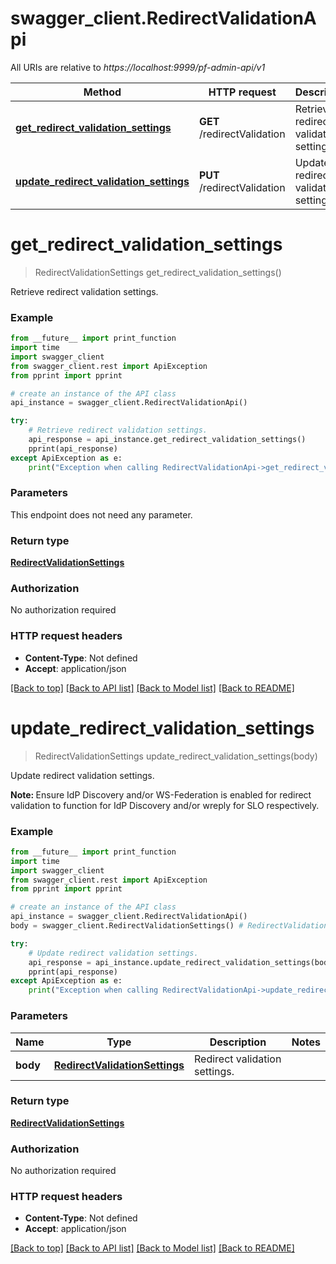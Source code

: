 # swagger_client.RedirectValidationApi

All URIs are relative to *https://localhost:9999/pf-admin-api/v1*

Method | HTTP request | Description
------------- | ------------- | -------------
[**get_redirect_validation_settings**](RedirectValidationApi.md#get_redirect_validation_settings) | **GET** /redirectValidation | Retrieve redirect validation settings.
[**update_redirect_validation_settings**](RedirectValidationApi.md#update_redirect_validation_settings) | **PUT** /redirectValidation | Update redirect validation settings.


# **get_redirect_validation_settings**
> RedirectValidationSettings get_redirect_validation_settings()

Retrieve redirect validation settings.



### Example
```python
from __future__ import print_function
import time
import swagger_client
from swagger_client.rest import ApiException
from pprint import pprint

# create an instance of the API class
api_instance = swagger_client.RedirectValidationApi()

try:
    # Retrieve redirect validation settings.
    api_response = api_instance.get_redirect_validation_settings()
    pprint(api_response)
except ApiException as e:
    print("Exception when calling RedirectValidationApi->get_redirect_validation_settings: %s\n" % e)
```

### Parameters
This endpoint does not need any parameter.

### Return type

[**RedirectValidationSettings**](RedirectValidationSettings.md)

### Authorization

No authorization required

### HTTP request headers

 - **Content-Type**: Not defined
 - **Accept**: application/json

[[Back to top]](#) [[Back to API list]](../README.md#documentation-for-api-endpoints) [[Back to Model list]](../README.md#documentation-for-models) [[Back to README]](../README.md)

# **update_redirect_validation_settings**
> RedirectValidationSettings update_redirect_validation_settings(body)

Update redirect validation settings.

<b>Note: </b>Ensure IdP Discovery and/or WS-Federation is enabled for redirect validation to function for IdP Discovery and/or wreply for SLO respectively.

### Example
```python
from __future__ import print_function
import time
import swagger_client
from swagger_client.rest import ApiException
from pprint import pprint

# create an instance of the API class
api_instance = swagger_client.RedirectValidationApi()
body = swagger_client.RedirectValidationSettings() # RedirectValidationSettings | Redirect validation settings.

try:
    # Update redirect validation settings.
    api_response = api_instance.update_redirect_validation_settings(body)
    pprint(api_response)
except ApiException as e:
    print("Exception when calling RedirectValidationApi->update_redirect_validation_settings: %s\n" % e)
```

### Parameters

Name | Type | Description  | Notes
------------- | ------------- | ------------- | -------------
 **body** | [**RedirectValidationSettings**](RedirectValidationSettings.md)| Redirect validation settings. | 

### Return type

[**RedirectValidationSettings**](RedirectValidationSettings.md)

### Authorization

No authorization required

### HTTP request headers

 - **Content-Type**: Not defined
 - **Accept**: application/json

[[Back to top]](#) [[Back to API list]](../README.md#documentation-for-api-endpoints) [[Back to Model list]](../README.md#documentation-for-models) [[Back to README]](../README.md)

